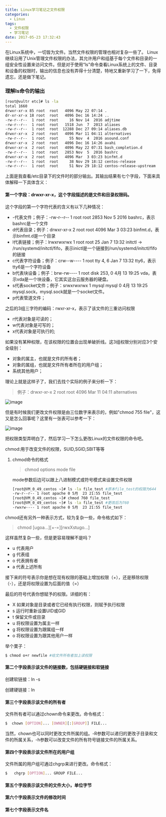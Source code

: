 ```yaml
---
title: Linux学习笔记之文件权限
categories:
  - Linux
tags:
  - 文件权限
  - 学习笔记
date: 2017-05-23 17:32:43
---
```


在Linux系统中，一切皆为文件。当然文件权限的管理也相对复杂一些了。 Linux继续沿用了Unix管理文件权限的办法，其允许用户和组基于每个文件和目录的一组安全性设置来访问文件。但是对于使用“ls”命令查看Linux系统上的文件、目录和设备的权限时，输出的信息也没有弄得十分清楚，特地又重新学习了一下，免得遗忘，还是做下笔记。

<!-- more -->

### 理解ls命令的输出

```bash
[root@vultr etc]# ls -la
total 1660
drwxr-xr-x 85 root  root   4096 May 22 07:14 .
dr-xr-xr-x 18 root  root   4096 Dec 16 14:24 ..
-rw-r--r--  1 root  root     16 Nov 14  2016 adjtime
-rw-r--r--  1 root  root   1518 Jun  7  2013 aliases
-rw-r--r--  1 root  root  12288 Dec 27 09:14 aliases.db
drwxr-xr-x  2 root  root   4096 Mar 11 04:11 alternatives
-rw-r--r--  1 root  root     55 Nov  4  2016 asound.conf
drwxr-xr-x  2 root  root   4096 Dec 16 14:26 avahi
drwxr-xr-x  2 root  root   4096 May 22 07:31 bash_completion.d
-rw-r--r--  1 root  root   2853 Nov  5  2016 bashrc
drwxr-xr-x  2 root  root   4096 Mar  3 03:23 binfmt.d
-rw-r--r--  1 root  root     38 Nov 29 18:12 centos-release
-rw-r--r--  1 root  root     51 Nov 29 18:12 centos-release-upstream
```

上面是我查看/etc目录下的文件时的部分输出。其输出结果有七个字段，下面来具体解释一下具体含义：

#### 第一个字段：drwxr-xr-x，这个字段描述的是文件和目录权限码。

这个字段的第一个字符代表的含义有以下几种情况：

- -代表文件；例子：-rw-r--r--  1 root  root   2853 Nov  5  2016 bashrc，表示bashrc是一个文件
- d代表目录；例子：drwxr-xr-x  2 root  root   4096 Mar  3 03:23 binfmt.d，表示binfmt.d是一个目录
- l代表链接；例子：lrwxrwxrwx  1 root root          25 Jan  7 13:32 initctl -> /run/systemd/initctl/fifo，表示inictl是一个链接到/run/systemd/initctl/fifo的链接
- c代表字符设备；例子：crw--w----  1 root tty       4,   6 Jan  7 13:32 tty6，表示tty6是一个字符设备
- b代表块设备；例子：brw-rw----   1 root disk    253,   0 4月  13 19:25 vda，表示vda是一个块设备，它其实这台云服务器的硬盘。
- s代表socket文件；例子：srwxrwxrwx   1 mysql mysql        0 4月  13 19:25 mysql.sock，mysql.sock就是一个socket文件。
- p代表管道文件；

之后的3组三字符的编码：rwxr-xr-x，表示了该文件的三重访问权限

- r代表对象是可读的；
- w代表对象是可写的；
- x代表对象是可执行的;

如果没有某种权限，在该权限的位置会出现单破折线。这3组权限分别对应3个安全级别：

- 对象的属主，也就是文件的所有者；
- 对象的属组，也就是文件所有者所在的用户组；
- 系统其他用户；

理论上就是这样子了，我们去找个实际的例子来分析一下：

> 例子：drwxr-xr-x  2 root  root   4096 Mar 11 04:11 alternatives

![image](/blogimg/ls_detail.png)

但是有时候我们更改文件权限是由三位数字来表示的，例如"chmod 755 file"，这又是怎么回事呢？这里有一张表可以参考一下：

![image](/blogimg/linux_umask.png)

把权限类型弄明白了，然后学习一下怎么更改Linux的文件权限的命令吧。

chmod:用于改变文件的权限，SUID,SGID,SBIT等等

1. chmod命令的格式

   > chmod options mode file

   mode参数后边可以跟上八进制模式或符号模式来设置文件权限

   ```bash
   [root@VM_0_49_centos ~]# ls -la file_test #原本file_test的权限为644
   -rw-r--r-- 1 root apache 0 5月  23 21:55 file_test
   [root@VM_0_49_centos ~]# chmod 760 file_test 
   [root@VM_0_49_centos ~]# ls -la file_test #更改后为760
   -rwxrw---- 1 root apache 0 5月  23 21:55 file_test
   ```

chmod还有另外一种表示方式，较为复杂一些，命令格式如下：
> chmod [ugoa...][+-=][rwxXstugo...]

这样虽然复杂一些，但是更容易理解不是吗？
- u  代表用户
- g  代表组
- o  代表拥有者
- a  代表上述所有

接下来的符号表示你是想在现有权限的基础上增加权限（+），还是移除权限（-），还是将权限设置为后面的值（=）

最后的符号代表你想赋予的权限。详细的有：

- X  如果对象是目录或者它已经有执行权限，则赋予执行权限
- s  运行时重新设置UID或GID
- t  保留文件或目录
- u  将权限设置为属主一样
- g  将权限设置为跟属组一样
- o  将权限设置为跟其他用户一样

举个栗子：

```bash
$ chmod o+r newfile #给文件所有者加上读权限
```

#### 第二个字段表示该文件的链接数，包括硬链接和软链接

创建软链接：ln -s

创建硬链接：ln

#### 第三个字段表示该文件的所有者

文件所有者可以通过chown命令来更改。命令格式：

```bash
$  chown [OPTION]... [OWNER][:[GROUP]] FILE...
```

当然，chown也可以同时更改文件所属的组。-R参数可以递归的更改子目录和文件的所属关系，-h参数可以改变文件的所有符号链接文件的所属关系。

#### 第四个字段表示该文件所在的用户组

文件所属的用户组可通过chgrp来进行更改。命令格式：

```bash
$   chgrp [OPTION]... GROUP FILE...
```

#### 第五个字段表示该文件的文件大小，单位字节

#### 第六个字段表示文件的修改时间

#### 第七个字段表示文件名

